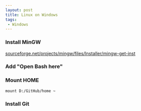 ```yaml
---
layout: post
title: Linux on Windows
tags:
 - Windows
---
```


### Install MinGW
[sourceforge.net/projects/mingw/files/Installer/mingw-get-inst][s]

### Add "Open Bash here"

### Mount HOME
    mount D:/GitHub/home ~

### Install Git

[s]:http://sourceforge.net/projects/mingw/files/Installer/mingw-get-inst